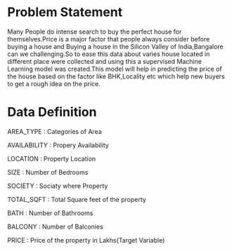 


# Problem Statement
Many People do intense search to buy the perfect house for themselves.Price is a major factor that people always consider before buying a house and Buying a house in the Silicon Valley of India,Bangalore can we challenging.So to ease this data about varies house located in different place were collected and using this a supervised Machine Learning model was created.This model will help in predicting the price of the house based on the factor like BHK,Locality etc which help new buyers to get a rough idea on the price.

# Data Definition
AREA_TYPE : Categories of Area

AVAILABILITY : Propery Availability

LOCATION : Property Location

SIZE : Number of Bedrooms

SOCIETY : Sociaty where Property

TOTAL_SQFT : Total Square feet of the property

BATH : Number of Bathrooms

BALCONY : Number of Balconies

PRICE : Price of the property in Lakhs(Target Variable)

